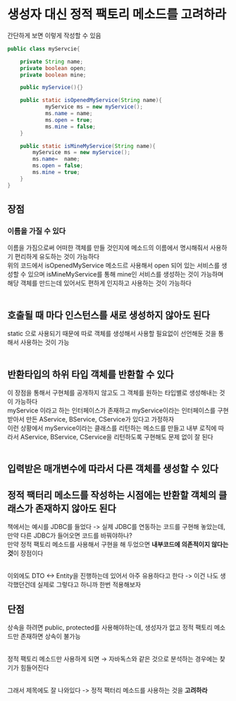 # 생성자 대신 정적 팩토리 메소드를 고려하라
간단하게 보면 이렇게 작성할 수 있음 

```java
public class myServcie{

	private String name;
	private boolean open;
	private boolean mine;

	public myService(){}

	public static isOpenedMyService(String name){
			myService ms = new myService();
			ms.name = name;
			ms.open = true;
			ms.mine = false;
	}

	public static isMineMyService(String name){
		myService ms = new myService();
		ms.name=  name;
		ms.open = false;
		ms.mine = true;
	}
}
```

## 장점

### 이름을 가질 수 있다
이름을 가짐으로써 어떠한 객체를 만들 것인지에 메소드의 이름에서 명시해줘서 사용하기 편리하게 유도하는 것이 가능하다 <br>
위의 코드에서 isOpenedMyService 메소드르 사용해서 open 되어 있는 서비스를 생성할 수 있으며 isMineMyService를 통해 mine인 서비스를 생성하는 것이 가능하며 <br>
해당 객체를 만드는데 있어서도 편하게 인지하고 사용하는 것이 가능하다 <br>
<br>

## 호출될 때 마다 인스턴스를 새로 생성하지 않아도 된다
static 으로 사용되기 때문에 따로 객체를 생성해서 사용할 필요없이 선언해둔 것을 통해서 사용하는 것이 가능 <br>
<br>

## 반환타입의 하위 타입 객체를 반환할 수 있다
이 장점을 통해서 구현체를 공개하지 않고도 그 객체를 원하는 타입별로 생성해내는 것이 가능하다 <br>
myService 이라고 하는 인터페이스가 존재하고 myService이라는 인터페이스를 구현받아서 만든 AService, BService, CService가 있다고 가정하자 <br>
이런 상황에서 myService이라는 클래스를 리턴하는 메소드를 만들고 내부 로직에 따라서 AService, BService, CService을 리턴하도록 구현해도 문제 없이 잘 된다 <br>
<br>

## 입력받은 매개변수에 따라서 다른 객체를 생성할 수 있다

## 정적 팩터리 메소드를 작성하는 시점에는 반환할 객체의 클래스가 존재하지 않아도 된다
책에서는 예시를 JDBC를 들었다 -> 실제 JDBC를 연동하는 코드를 구현해 놓았는데, 만약 다른 JDBC가 들어오면 코드를 바꿔야하나?  <br>
만약 정적 팩토리 메소드를 사용해서 구현을 해 두었으면 **내부코드에 의존적이지 않다는 것**이 장점이다 <br>
<br>

이외에도 DTO <-> Entity을 진행하는데 있어서 아주 유용하다고 한다 -> 이건 나도 생각했던건데 실제로 그렇다고 하니까 한번 적용해보자 <br>


## 단점

상속을 하려면 public, protected를 사용해야하는데, 생성자가 없고 정적 팩토리 메소드만 존재하면 상속이 불가능 <br>
<br>

정적 팩토리 메소드만 사용하게 되면 → 자바독스와 같은 것으로 분석하는 경우에는 찾기가 힘들어진다 <br>
<br>

그래서 제목에도 잘 나와있다 -> 정적 팩터리 메소드를 사용하는 것을 **고려하라** <br>








<br><br><br><br><br><br><br><br><br><br>